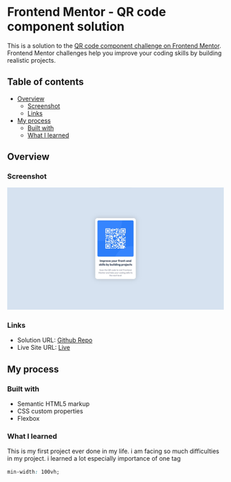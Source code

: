 # Frontend Mentor - QR code component solution

This is a solution to the [QR code component challenge on Frontend Mentor](https://www.frontendmentor.io/challenges/qr-code-component-iux_sIO_H). Frontend Mentor challenges help you improve your coding skills by building realistic projects. 

## Table of contents

- [Overview](#overview)
  - [Screenshot](#screenshot)
  - [Links](#links)
- [My process](#my-process)
  - [Built with](#built-with)
  - [What I learned](#what-i-learned)


## Overview

### Screenshot

![screenshot](./screenshot.jpg)


### Links

- Solution URL: [Github Repo](https://github.com/sakthivel-01/responsive-qr-code.git)
- Live Site URL: [Live](https://your-live-site-url.com)

## My process

### Built with

- Semantic HTML5 markup
- CSS custom properties
- Flexbox


### What I learned

This is my first project ever done in my life. i am facing so much difficulties in my project. i learned a lot especially importance of one tag

```css
min-width: 100vh;
```
